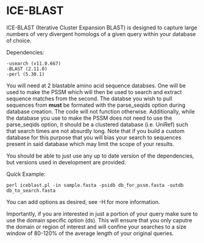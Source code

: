 # ICE-BLAST
ICE-BLAST (Iterative Cluster Expansion BLAST) is designed to capture large numbers of very divergent homologs of a given query within your database of choice. 

Dependencies:

    -usearch (v11.0.667)
    -BLAST (2.11.0)
    -perl (5.30.1)

You will need at 2 blastable amino acid sequence databses. One will be used to make the PSSM which will then be used to search and extract sequence matches from the second. The databse you wish to pull sequences from **must** be formated with the parse_seqids option during database creation. The code will not function otherwise. Additionally, while the database you use to make the PSSM does not need to use the parse_seqids option, it should be a clustered database (i.e. UniRef) such that search times are not absurdly long. Note that if you build a custom database for this purpose that you will bias your search to sequences present in said database which may limit the scope of your results.

You should be able to just use any up to date version of the dependencies, but versions used in development are provided.

Quick Example:

    perl iceblast.pl -in sample.fasta -psidb db_for_pssm.fasta -outdb db_to_search.fasta

You can add options as desired, see -H for more information.

Importantly, if you are interested in just a portion of your query make sure to use the domain specific option (ds). This will ensure that you only caputre the domain or region of interest and will confine your searches to a size window of 80-120% of the average length of your original queries.
